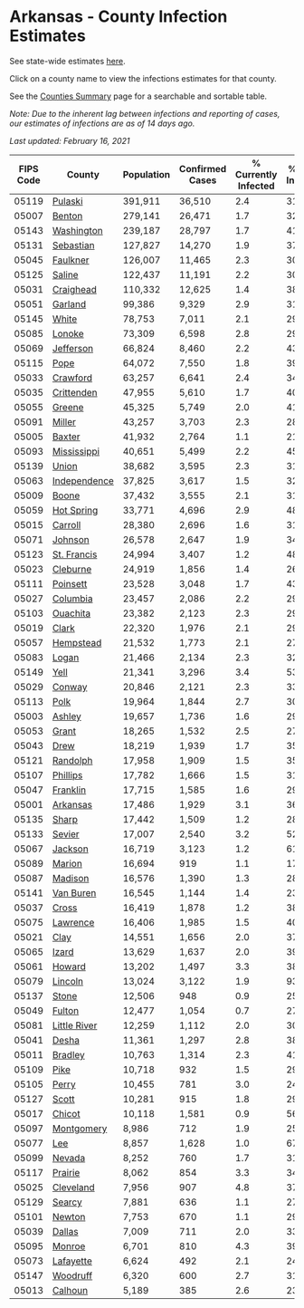 # Arkansas - County Infection Estimates

See state-wide estimates [here](/infections/us-ar).

Click on a county name to view the infections estimates for that county.

See the [Counties Summary](/infections/summary-counties) page for a searchable and sortable table.

*Note: Due to the inherent lag between infections and reporting of cases, our estimates of infections are as of 14 days ago.*

*Last updated: February 16, 2021*

|   FIPS Code |                       County |   Population |   Confirmed Cases |   % Currently Infected |   % Total Infected |
|-------------|------------------------------|--------------|-------------------|------------------------|--------------------|
|       05119 |           [Pulaski](pulaski) |      391,911 |            36,510 |                    2.4 |               31.3 |
|       05007 |             [Benton](benton) |      279,141 |            26,471 |                    1.7 |               32.0 |
|       05143 |     [Washington](washington) |      239,187 |            28,797 |                    1.7 |               41.1 |
|       05131 |       [Sebastian](sebastian) |      127,827 |            14,270 |                    1.9 |               37.3 |
|       05045 |         [Faulkner](faulkner) |      126,007 |            11,465 |                    2.3 |               30.3 |
|       05125 |             [Saline](saline) |      122,437 |            11,191 |                    2.2 |               30.2 |
|       05031 |       [Craighead](craighead) |      110,332 |            12,625 |                    1.4 |               38.1 |
|       05051 |           [Garland](garland) |       99,386 |             9,329 |                    2.9 |               31.1 |
|       05145 |               [White](white) |       78,753 |             7,011 |                    2.1 |               29.1 |
|       05085 |             [Lonoke](lonoke) |       73,309 |             6,598 |                    2.8 |               29.4 |
|       05069 |       [Jefferson](jefferson) |       66,824 |             8,460 |                    2.2 |               43.1 |
|       05115 |                 [Pope](pope) |       64,072 |             7,550 |                    1.8 |               39.7 |
|       05033 |         [Crawford](crawford) |       63,257 |             6,641 |                    2.4 |               34.5 |
|       05035 |     [Crittenden](crittenden) |       47,955 |             5,610 |                    1.7 |               40.6 |
|       05055 |             [Greene](greene) |       45,325 |             5,749 |                    2.0 |               41.9 |
|       05091 |             [Miller](miller) |       43,257 |             3,703 |                    2.3 |               28.2 |
|       05005 |             [Baxter](baxter) |       41,932 |             2,764 |                    1.1 |               21.5 |
|       05093 |   [Mississippi](mississippi) |       40,651 |             5,499 |                    2.2 |               45.5 |
|       05139 |               [Union](union) |       38,682 |             3,595 |                    2.3 |               31.0 |
|       05063 | [Independence](independence) |       37,825 |             3,617 |                    1.5 |               32.0 |
|       05009 |               [Boone](boone) |       37,432 |             3,555 |                    2.1 |               31.1 |
|       05059 |     [Hot Spring](hot-spring) |       33,771 |             4,696 |                    2.9 |               48.5 |
|       05015 |           [Carroll](carroll) |       28,380 |             2,696 |                    1.6 |               31.7 |
|       05071 |           [Johnson](johnson) |       26,578 |             2,647 |                    1.9 |               34.1 |
|       05123 |   [St. Francis](st.-francis) |       24,994 |             3,407 |                    1.2 |               48.5 |
|       05023 |         [Cleburne](cleburne) |       24,919 |             1,856 |                    1.4 |               26.3 |
|       05111 |         [Poinsett](poinsett) |       23,528 |             3,048 |                    1.7 |               43.0 |
|       05027 |         [Columbia](columbia) |       23,457 |             2,086 |                    2.2 |               29.2 |
|       05103 |         [Ouachita](ouachita) |       23,382 |             2,123 |                    2.3 |               29.6 |
|       05019 |               [Clark](clark) |       22,320 |             1,976 |                    2.1 |               29.6 |
|       05057 |       [Hempstead](hempstead) |       21,532 |             1,773 |                    2.1 |               27.2 |
|       05083 |               [Logan](logan) |       21,466 |             2,134 |                    2.3 |               32.9 |
|       05149 |                 [Yell](yell) |       21,341 |             3,296 |                    3.4 |               53.5 |
|       05029 |             [Conway](conway) |       20,846 |             2,121 |                    2.3 |               33.7 |
|       05113 |                 [Polk](polk) |       19,964 |             1,844 |                    2.7 |               30.3 |
|       05003 |             [Ashley](ashley) |       19,657 |             1,736 |                    1.6 |               29.7 |
|       05053 |               [Grant](grant) |       18,265 |             1,532 |                    2.5 |               27.7 |
|       05043 |                 [Drew](drew) |       18,219 |             1,939 |                    1.7 |               35.6 |
|       05121 |         [Randolph](randolph) |       17,958 |             1,909 |                    1.5 |               35.5 |
|       05107 |         [Phillips](phillips) |       17,782 |             1,666 |                    1.5 |               31.6 |
|       05047 |         [Franklin](franklin) |       17,715 |             1,585 |                    1.6 |               29.2 |
|       05001 |         [Arkansas](arkansas) |       17,486 |             1,929 |                    3.1 |               36.2 |
|       05135 |               [Sharp](sharp) |       17,442 |             1,509 |                    1.2 |               28.7 |
|       05133 |             [Sevier](sevier) |       17,007 |             2,540 |                    3.2 |               52.5 |
|       05067 |           [Jackson](jackson) |       16,719 |             3,123 |                    1.2 |               61.2 |
|       05089 |             [Marion](marion) |       16,694 |               919 |                    1.1 |               17.9 |
|       05087 |           [Madison](madison) |       16,576 |             1,390 |                    1.3 |               28.4 |
|       05141 |       [Van Buren](van-buren) |       16,545 |             1,144 |                    1.4 |               23.7 |
|       05037 |               [Cross](cross) |       16,419 |             1,878 |                    1.2 |               38.3 |
|       05075 |         [Lawrence](lawrence) |       16,406 |             1,985 |                    1.5 |               40.4 |
|       05021 |                 [Clay](clay) |       14,551 |             1,656 |                    2.0 |               37.5 |
|       05065 |               [Izard](izard) |       13,629 |             1,637 |                    2.0 |               39.2 |
|       05061 |             [Howard](howard) |       13,202 |             1,497 |                    3.3 |               38.2 |
|       05079 |           [Lincoln](lincoln) |       13,024 |             3,122 |                    1.9 |               93.2 |
|       05137 |               [Stone](stone) |       12,506 |               948 |                    0.9 |               25.3 |
|       05049 |             [Fulton](fulton) |       12,477 |             1,054 |                    0.7 |               27.8 |
|       05081 | [Little River](little-river) |       12,259 |             1,112 |                    2.0 |               30.3 |
|       05041 |               [Desha](desha) |       11,361 |             1,297 |                    2.8 |               38.3 |
|       05011 |           [Bradley](bradley) |       10,763 |             1,314 |                    2.3 |               41.6 |
|       05109 |                 [Pike](pike) |       10,718 |               932 |                    1.5 |               29.1 |
|       05105 |               [Perry](perry) |       10,455 |               781 |                    3.0 |               24.3 |
|       05127 |               [Scott](scott) |       10,281 |               915 |                    1.8 |               29.3 |
|       05017 |             [Chicot](chicot) |       10,118 |             1,581 |                    0.9 |               56.0 |
|       05097 |     [Montgomery](montgomery) |        8,986 |               712 |                    1.9 |               25.9 |
|       05077 |                   [Lee](lee) |        8,857 |             1,628 |                    1.0 |               67.6 |
|       05099 |             [Nevada](nevada) |        8,252 |               760 |                    1.7 |               31.0 |
|       05117 |           [Prairie](prairie) |        8,062 |               854 |                    3.3 |               34.9 |
|       05025 |       [Cleveland](cleveland) |        7,956 |               907 |                    4.8 |               37.9 |
|       05129 |             [Searcy](searcy) |        7,881 |               636 |                    1.1 |               27.0 |
|       05101 |             [Newton](newton) |        7,753 |               670 |                    1.1 |               29.0 |
|       05039 |             [Dallas](dallas) |        7,009 |               711 |                    2.0 |               33.5 |
|       05095 |             [Monroe](monroe) |        6,701 |               810 |                    4.3 |               39.2 |
|       05073 |       [Lafayette](lafayette) |        6,624 |               492 |                    2.1 |               24.4 |
|       05147 |         [Woodruff](woodruff) |        6,320 |               600 |                    2.7 |               31.2 |
|       05013 |           [Calhoun](calhoun) |        5,189 |               385 |                    2.6 |               23.9 |